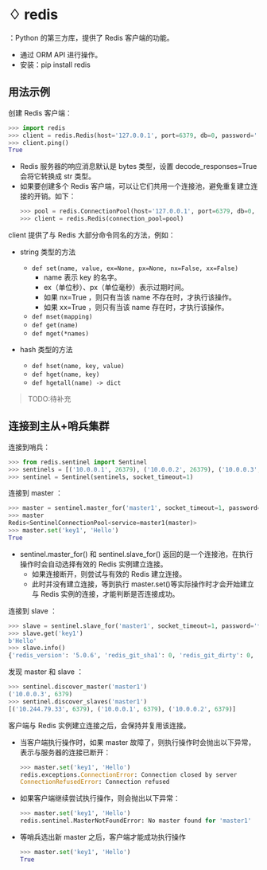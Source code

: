 # ♢ redis

：Python 的第三方库，提供了 Redis 客户端的功能。
- 通过 ORM API 进行操作。
- 安装：pip install redis

## 用法示例

创建 Redis 客户端：
```python
>>> import redis
>>> client = redis.Redis(host='127.0.0.1', port=6379, db=0, password='', decode_responses=True)
>>> client.ping()
True
```
- Redis 服务器的响应消息默认是 bytes 类型，设置 decode_responses=True 会将它转换成 str 类型。
- 如果要创建多个 Redis 客户端，可以让它们共用一个连接池，避免重复建立连接的开销。如下：
    ```python
    >>> pool = redis.ConnectionPool(host='127.0.0.1', port=6379, db=0, password='', decode_responses=True)
    >>> client = redis.Redis(connection_pool=pool)
    ```

client 提供了与 Redis 大部分命令同名的方法，例如：

- string 类型的方法
  - `def set(name, value, ex=None, px=None, nx=False, xx=False)`
    - name 表示 key 的名字。
    - ex（单位秒）、px（单位毫秒）表示过期时间。
    - 如果 nx=True ，则只有当该 name 不存在时，才执行该操作。
    - 如果 xx=True ，则只有当该 name 存在时，才执行该操作。
  - `def mset(mapping)`
  - `def get(name)`
  - `def mget(*names)`
  
- hash 类型的方法
  - `def hset(name, key, value)`
  - `def hget(name, key)`
  - `def hgetall(name) -> dict`

> TODO:待补充



## 连接到主从+哨兵集群

连接到哨兵：
```python
>>> from redis.sentinel import Sentinel
>>> sentinels = [('10.0.0.1', 26379), ('10.0.0.2', 26379), ('10.0.0.3', 26379)]
>>> sentinel = Sentinel(sentinels, socket_timeout=1)
```

连接到 master ：
```python
>>> master = sentinel.master_for('master1', socket_timeout=1, password='******', db=0)
>>> master
Redis<SentinelConnectionPool<service=master1(master)>
>>> master.set('key1', 'Hello')
True
```
- sentinel.master_for() 和 sentinel.slave_for() 返回的是一个连接池，在执行操作时会自动选择有效的 Redis 实例建立连接。
  - 如果连接断开，则尝试与有效的 Redis 建立连接。
  - 此时并没有建立连接，等到执行 master.set()等实际操作时才会开始建立与 Redis 实例的连接，才能判断是否连接成功。

连接到 slave ：
```python
>>> slave = sentinel.slave_for('master1', socket_timeout=1, password='******', db=0)
>>> slave.get('key1')
b'Hello'
>>> slave.info()
{'redis_version': '5.0.6', 'redis_git_sha1': 0, 'redis_git_dirty': 0, ...}
```

发现 master 和 slave ：
```python
>>> sentinel.discover_master('master1')
('10.0.0.3', 6379)
>>> sentinel.discover_slaves('master1')
[('10.244.79.33', 6379), ('10.0.0.1', 6379), ('10.0.0.2', 6379)]
```

客户端与 Redis 实例建立连接之后，会保持并复用该连接。
- 当客户端执行操作时，如果 master 故障了，则执行操作时会抛出以下异常，表示与服务器的连接已断开：

  ```python
  >>> master.set('key1', 'Hello')
  redis.exceptions.ConnectionError: Connection closed by server
  ConnectionRefusedError: Connection refused
  ```

- 如果客户端继续尝试执行操作，则会抛出以下异常：

  ```python
  >>> master.set('key1', 'Hello')
  redis.sentinel.MasterNotFoundError: No master found for 'master1'
  ```

- 等哨兵选出新 master 之后，客户端才能成功执行操作

  ```python
  >>> master.set('key1', 'Hello')
  True
  ```
